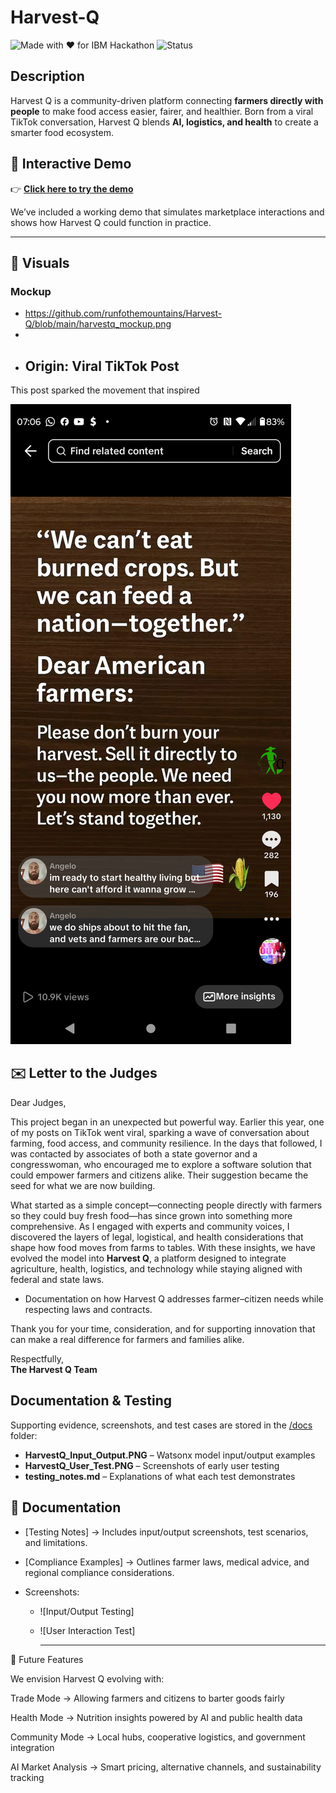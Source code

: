 # Harvest-Q
![Made with ❤️ for IBM Hackathon](https://img.shields.io/badge/Made%20with%20%E2%9D%A4-IBM%20Hackathon-blue)
![Status](https://img.shields.io/badge/Status-Demo%20Ready-brightgreen)

## Description

Harvest Q is a community-driven platform connecting **farmers directly with people** to make food access easier, fairer, and healthier. Born from a viral TikTok conversation, Harvest Q blends **AI, logistics, and health** to create a smarter food ecosystem.  


## 🚀 Interactive Demo

👉 [**Click here to try the demo**](https://runfothemountains.github.io/Harvest-Q/)

We’ve included a working demo that simulates marketplace interactions and shows how Harvest Q could function in practice.  


---

## 📸 Visuals  

### Mockup  
- https://github.com/runfothemountains/Harvest-Q/blob/main/harvestq_mockup.png
- 
- ## Origin: Viral TikTok Post  

This post sparked the movement that inspired

![Viral Post Screenshot](https://raw.githubusercontent.com/runfothemountains/Harvest-Q/main/Screenshot_20250818-070644.png)

## ✉️ Letter to the Judges

Dear Judges,  

This project began in an unexpected but powerful way. Earlier this year, one of my posts on TikTok went viral, sparking a wave of conversation about farming, food access, and community resilience. In the days that followed, I was contacted by associates of both a state governor and a congresswoman, who encouraged me to explore a software solution that could empower farmers and citizens alike. Their suggestion became the seed for what we are now building.  

What started as a simple concept—connecting people directly with farmers so they could buy fresh food—has since grown into something more comprehensive. As I engaged with experts and community voices, I discovered the layers of legal, logistical, and health considerations that shape how food moves from farms to tables. With these insights, we have evolved the model into **Harvest Q**, a platform designed to integrate agriculture, health, logistics, and technology while staying aligned with federal and state laws.  

- Documentation on how Harvest Q addresses farmer–citizen needs while respecting laws and contracts.

Thank you for your time, consideration, and for supporting innovation that can make a real difference for farmers and families alike.  

Respectfully,  
**The Harvest Q Team**  

## Documentation & Testing
Supporting evidence, screenshots, and test cases are stored in the [/docs](/docs) folder:
- **HarvestQ_Input_Output.PNG** – Watsonx model input/output examples
- **HarvestQ_User_Test.PNG** – Screenshots of early user testing
- **testing_notes.md** – Explanations of what each test demonstrates
## 📂 Documentation

- [Testing Notes] 
  → Includes input/output screenshots, test scenarios, and limitations.  

- [Compliance Examples]
  → Outlines farmer laws, medical advice, and regional compliance considerations.  

- Screenshots:  
  - ![Input/Output Testing]  
  - ![User Interaction Test]

    ---

🔮 Future Features

We envision Harvest Q evolving with:

Trade Mode → Allowing farmers and citizens to barter goods fairly

Health Mode → Nutrition insights powered by AI and public health data

Community Mode → Local hubs, cooperative logistics, and government integration

AI Market Analysis → Smart pricing, alternative channels, and sustainability tracking



